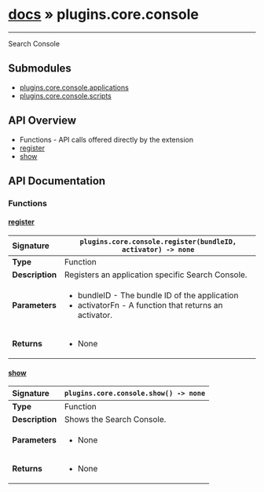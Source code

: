 # [docs](index.md) » plugins.core.console
---

Search Console

## Submodules
 * [plugins.core.console.applications](plugins.core.console.applications.md)
 * [plugins.core.console.scripts](plugins.core.console.scripts.md)

## API Overview
* Functions - API calls offered directly by the extension
 * [register](#register)
 * [show](#show)

## API Documentation

### Functions

#### [register](#register)
| <span style="float: left;">**Signature**</span> | <span style="float: left;">`plugins.core.console.register(bundleID, activator) -> none` </span>                                                          |
| -----------------------------------------------------|---------------------------------------------------------------------------------------------------------|
| **Type**                                             | Function |
| **Description**                                      | Registers an application specific Search Console. |
| **Parameters**                                       | <ul><li>bundleID - The bundle ID of the application</li><li>activatorFn - A function that returns an activator.</li></ul> |
| **Returns**                                          | <ul><li>None</li></ul> |

#### [show](#show)
| <span style="float: left;">**Signature**</span> | <span style="float: left;">`plugins.core.console.show() -> none` </span>                                                          |
| -----------------------------------------------------|---------------------------------------------------------------------------------------------------------|
| **Type**                                             | Function |
| **Description**                                      | Shows the Search Console. |
| **Parameters**                                       | <ul><li>None</li></ul> |
| **Returns**                                          | <ul><li>None</li></ul> |

